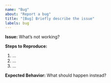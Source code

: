 ```yaml
---
name: "Bug"
about: "Report a bug"
title: "[Bug] Briefly describe the issue"
labels: bug
---
```


**Issue:**
What’s not working?

**Steps to Reproduce:**
1. ...
2. ...
3. ...

**Expected Behavior:**
What should happen instead?
